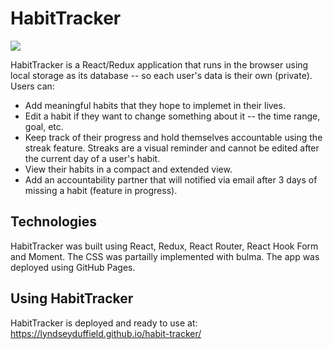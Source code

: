# HabitTracker

![](https://github.com/lyndseyduffield/habit-tracker/workflows/Habit%20Tracker%20CI/badge.svg)

HabitTracker is a React/Redux application that runs in the browser using local storage as its database -- so each user's data is their own (private). Users can:  

* Add meaningful habits that they hope to implemet in their lives.
* Edit a habit if they want to change something about it -- the time range, goal, etc.
* Keep track of their progress and hold themselves accountable using the streak feature. Streaks are a visual reminder and cannot be edited after the current day of a user's habit. 
* View their habits in a compact and extended view. 
* Add an accountability partner that will notified via email after 3 days of missing a habit (feature in progress).


## Technologies 

HabitTracker was built using React, Redux, React Router, React Hook Form and Moment. The CSS was partailly implemented with bulma. The app was deployed using GitHub Pages.


## Using HabitTracker 

HabitTracker is deployed and ready to use at: https://lyndseyduffield.github.io/habit-tracker/
